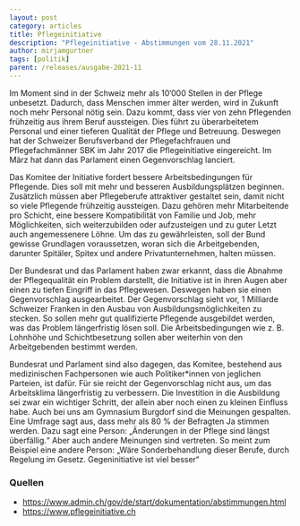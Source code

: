 ```yaml
---
layout: post
category: articles
title: Pflegeinitiative
description: "Pflegeinitiative - Abstimmungen vom 28.11.2021"
author: mirjamgurtner
tags: [politik]
parent: /releases/ausgabe-2021-11
---
```


Im Moment sind in der Schweiz mehr als 10‘000 Stellen in der Pflege unbesetzt. Dadurch, dass Menschen immer älter werden, wird in Zukunft noch mehr Personal nötig sein. Dazu kommt, dass vier von zehn Pflegenden frühzeitig aus ihrem Beruf aussteigen. Dies führt zu überarbeitetem Personal und einer tieferen Qualität der Pflege und Betreuung. Deswegen hat der Schweizer Berufsverband der Pflegefachfrauen und Pflegefachmänner SBK im Jahr 2017 die Pflegeinitiative eingereicht. Im März hat dann das Parlament einen Gegenvorschlag lanciert.

Das Komitee der Initiative fordert bessere Arbeitsbedingungen für Pflegende. Dies soll mit mehr und besseren Ausbildungsplätzen beginnen. Zusätzlich müssen aber Pflegeberufe attraktiver gestaltet sein, damit nicht so viele Pflegende frühzeitig aussteigen. Dazu gehören mehr Mitarbeitende pro Schicht, eine bessere Kompatibilität von Familie und Job, mehr Möglichkeiten, sich weiterzubilden oder aufzusteigen und zu guter Letzt auch angemessenere Löhne. Um das zu gewährleisten, soll der Bund gewisse Grundlagen voraussetzen, woran sich die Arbeitgebenden, darunter Spitäler, Spitex und andere Privatunternehmen, halten müssen.

Der Bundesrat und das Parlament haben zwar erkannt, dass die Abnahme der Pflegequalität ein Problem darstellt, die Initiative ist in ihren Augen aber einen zu tiefen Eingriff in das Pflegewesen. Deswegen haben sie einen Gegenvorschlag ausgearbeitet. Der Gegenvorschlag sieht vor, 1 Milliarde Schweizer Franken in den Ausbau von Ausbildungsmöglichkeiten zu stecken. So sollen mehr gut qualifizierte Pflegende ausgebildet werden, was das Problem längerfristig lösen soll. Die Arbeitsbedingungen wie z. B. Lohnhöhe und Schichtbesetzung sollen aber weiterhin von den Arbeitgebenden bestimmt werden.

Bundesrat und Parlament sind also dagegen, das Komitee, bestehend aus medizinischen Fachpersonen wie auch Politiker*innen von jeglichen Parteien, ist dafür. Für sie reicht der Gegenvorschlag nicht aus, um das Arbeitsklima längerfristig zu verbessern. Die Investition in die Ausbildung sei zwar ein wichtiger Schritt, der allein aber noch einen zu kleinen Einfluss habe. Auch bei uns am Gymnasium Burgdorf sind die Meinungen gespalten. Eine Umfrage sagt aus, dass mehr als 80 % der Befragten Ja stimmen werden. Dazu sagt eine Person: „Änderungen in der Pflege sind längst überfällig.“ Aber auch andere Meinungen sind vertreten. So meint zum Beispiel eine andere Person: „Wäre Sonderbehandlung dieser Berufe, durch Regelung im Gesetz. Gegeninitiative ist viel besser“

### Quellen

- <https://www.admin.ch/gov/de/start/dokumentation/abstimmungen.html>
- <https://www.pflegeinitiative.ch>
